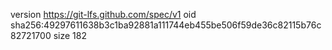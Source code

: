 version https://git-lfs.github.com/spec/v1
oid sha256:49297611638b3c1ba92881a111744eb455be506f59de36c82115b76c82721700
size 182
